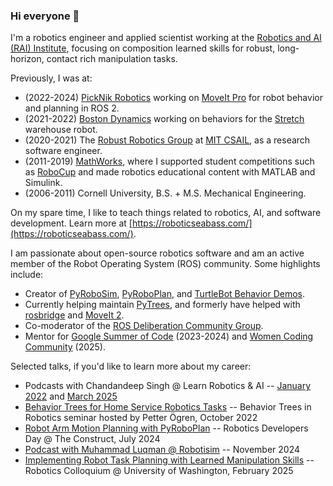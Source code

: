 ### Hi everyone 👋

I'm a robotics engineer and applied scientist working at the [Robotics and AI (RAI) Institute](https://rai-inst.com/), focusing on composition learned skills for robust, long-horizon, contact rich manipulation tasks.

Previously, I was at:
* (2022-2024) [PickNik Robotics](https://picknik.ai) working on [MoveIt Pro](https://picknik.ai/pro/) for robot behavior and planning in ROS 2.
* (2021-2022) [Boston Dynamics](https://www.bostondynamics.com/) working on behaviors for the [Stretch](https://www.bostondynamics.com/stretch) warehouse robot.
* (2020-2021) The [Robust Robotics Group](https://groups.csail.mit.edu/rrg/) at [MIT CSAIL](https://www.csail.mit.edu/), as a research software engineer.
* (2011-2019) [MathWorks](https://www.mathworks.com/), where I supported student competitions such as [RoboCup](https://www.robocup.org/) and made robotics educational content with MATLAB and Simulink.
* (2006-2011) Cornell University, B.S. + M.S. Mechanical Engineering.

On my spare time, I like to teach things related to robotics, AI, and software development.
Learn more at [https://roboticseabass.com/](https://roboticseabass.com/).

I am passionate about open-source robotics software and am an active member of the Robot Operating System (ROS) community.
Some highlights include:
* Creator of [PyRoboSim](https://github.com/sea-bass/pyrobosim), [PyRoboPlan](https://github.com/sea-bass/pyroboplan), and [TurtleBot Behavior Demos](https://github.com/sea-bass/turtlebot3_behavior_demos).
* Currently helping maintain [PyTrees](https://github.com/splintered-reality/py_trees), and formerly have helped with [rosbridge](https://github.com/RobotWebTools/rosbridge_suite) and [MoveIt 2](https://github.com/moveit/moveit2).
* Co-moderator of the [ROS Deliberation Community Group](https://github.com/ros-wg-delib).
* Mentor for [Google Summer of Code](https://summerofcode.withgoogle.com/) (2023-2024) and [Women Coding Community](https://womencodingcommunity.com/) (2025).

Selected talks, if you'd like to learn more about my career:
* Podcasts with Chandandeep Singh @ Learn Robotics & AI -- [January 2022](https://www.youtube.com/playlist?list=PLrOeA8xRZt1d4pgVG_NRr4FE3hi5vlCbX) and [March 2025](https://youtu.be/S4TJwWj99_8?si=vVB3-rxK44aJeqnb)
* [Behavior Trees for Home Service Robotics Tasks](https://youtu.be/xbvMnpwXNPk?si=oMxVamIKm0tZGwNE) -- Behavior Trees in Robotics seminar hosted by Petter Ögren, October 2022
* [Robot Arm Motion Planning with PyRoboPlan](https://youtu.be/YYRlypz9ZgE?si=9swEv99q9MPx5l3T) -- Robotics Developers Day @ The Construct, July 2024
* [Podcast with Muhammad Luqman @ Robotisim](https://youtu.be/hBWMQvCjevs?si=HoTsoE4PanJopwd_) -- November 2024
* [Implementing Robot Task Planning with Learned Manipulation Skills](https://youtu.be/91igg5x-D6c?si=Elk7RAMd7aIYr7M2) -- Robotics Colloquium @ University of Washington, February 2025
